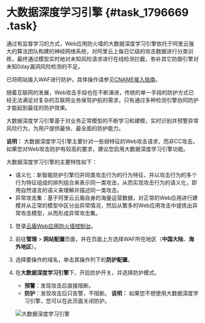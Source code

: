 # 大数据深度学习引擎 {#task_1796669 .task}

通过有监督学习的方式，Web应用防火墙的大数据深度学习引擎依托于阿里云强大的算法团队构建的神经网络系统，对阿里云上每日亿级的攻击数据进行分类训练，最终通过模型实时地对未知风险请求进行在线检测拦截，弥补其它防御引擎对未知0day漏洞风险检测的不足。

已将网站接入WAF进行防护。具体操作请参见[CNAME接入指南](intl.zh-CN/用户指南/使用DNS配置模式接入WAF/业务接入WAF配置.md#)。

随着互联网的发展，Web攻击手段也在不断演进，传统的单一手段的防护方式已经无法满足对复杂的互联网业务保驾护航的需求，只有通过多种检测引擎协同防护才能起到最佳的防护效果。

大数据深度学习引擎基于对业务正常模型的不断学习和建模，实时识别并预警异常风险行为，为用户提供最快、最全面的防护能力。

**说明：** 大数据深度学习引擎主要针对一些弱特征的Web攻击请求，而非CC攻击。如果您对Web攻击防护有较高的要求，建议您启用大数据深度学习引擎功能。

大数据深度学习引擎的主要特性如下：

-   语义化：新智能防护引擎归并同类攻击行为的行为特征，并以攻击行为的多个行为特征组成的排列组合来表示同一类攻击，从而实现攻击行为的语义化，即用自然语言的语义来理解并描述同一类攻击。
-   异常攻击集：基于阿里云云盾自身的海量运营数据，对正常的Web应用进行建模并从正常的模型中区分出异常情况，然后从繁多的Web应用攻击中提炼出异常攻击模型，从而形成异常攻击集。

1.  登录[云盾Web应用防火墙控制台](https://yundun.console.aliyun.com/?p=waf)。
2.  前往**管理** \> **网站配置**页面，并在页面上方选择WAF所在地区（**中国大陆**、**海外地区**）。
3.  选择要操作的域名，单击其操作列下的**防护配置**。
4.  在**大数据深度学习引擎**下，开启防护开关，并选择防护模式。 

    -   **预警**：发现攻击后直接阻断。
    -   **防护**：发现攻击后只告警，不阻断。
    **说明：** 如果您不想使用大数据深度学习引擎，您可以在此页面关闭防护。

    ![大数据深度学习引擎](http://static-aliyun-doc.oss-cn-hangzhou.aliyuncs.com/assets/img/15562/15663502557758_zh-CN.jpg)


